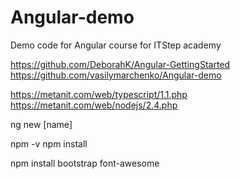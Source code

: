 # Angular-demo
Demo code for Angular course for ITStep academy

https://github.com/DeborahK/Angular-GettingStarted
https://github.com/vasilymarchenko/Angular-demo

https://metanit.com/web/typescript/1.1.php
https://metanit.com/web/nodejs/2.4.php

ng new [name] 

npm -v
npm install

npm install bootstrap font-awesome



